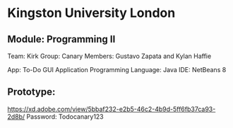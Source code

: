 # Kingston University London
## Module: Programming II

Team: Kirk
Group: Canary
Members: Gustavo Zapata and Kylan Haffie

App: To-Do GUI Application
Programming Language: Java
IDE: NetBeans 8


## Prototype:
https://xd.adobe.com/view/5bbaf232-e2b5-46c2-4b9d-5ff6fb37ca93-2d8b/
Password: Todocanary123
